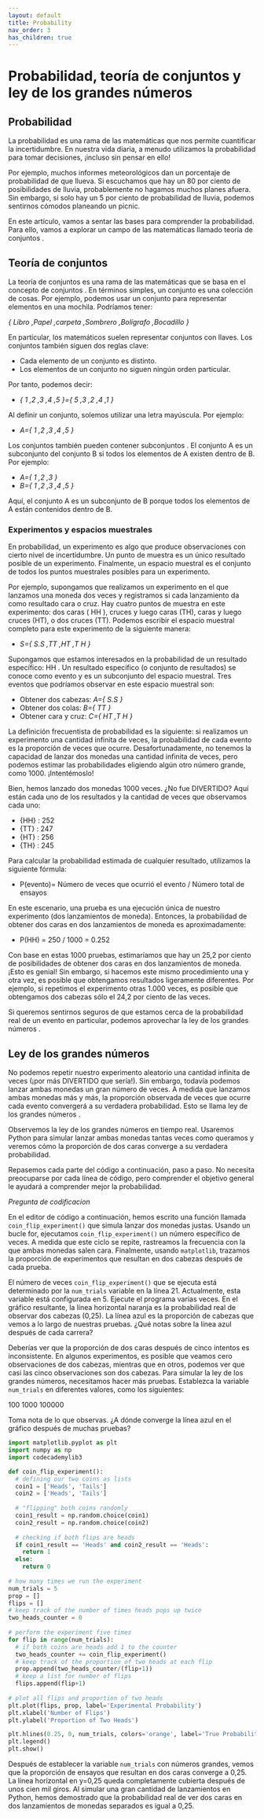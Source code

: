 ```yaml
---
layout: default
title: Probability
nav_order: 3
has_children: true
---
```


# Probabilidad, teoría de conjuntos y ley de los grandes números

## Probabilidad
La probabilidad es una rama de las matemáticas que nos permite cuantificar la incertidumbre. En nuestra vida diaria, a menudo utilizamos la probabilidad para tomar decisiones, ¡incluso sin pensar en ello!

Por ejemplo, muchos informes meteorológicos dan un porcentaje de probabilidad de que llueva. Si escuchamos que hay un 80 por ciento de posibilidades de lluvia, probablemente no hagamos muchos planes afuera. Sin embargo, si solo hay un 5 por ciento de probabilidad de lluvia, podemos sentirnos cómodos planeando un picnic.

En este artículo, vamos a sentar las bases para comprender la probabilidad. Para ello, vamos a explorar un campo de las matemáticas llamado teoría de conjuntos .

## Teoría de conjuntos

La teoría de conjuntos es una rama de las matemáticas que se basa en el concepto de conjuntos . En términos simples, un conjunto es una colección de cosas. Por ejemplo, podemos usar un conjunto para representar elementos en una mochila. Podríamos tener:

*{ Libro ,​​​Papel ,​​​​carpeta ,​​​​​Sombrero ,​​Bolígrafo ,​​Bocadillo }​​​​*

En particular, los matemáticos suelen representar conjuntos con llaves. Los conjuntos también siguen dos reglas clave:
* Cada elemento de un conjunto es distinto.
* Los elementos de un conjunto no siguen ningún orden particular.

Por tanto, podemos decir:

* *{ 1 ,2 ,3 ,4 ,5 }={ 5 ,3 ,2 ,4 ,1 }*

Al definir un conjunto, solemos utilizar una letra mayúscula. Por ejemplo:

* *A={ 1 ,2 ,3 ,4 ,5 }*

Los conjuntos también pueden contener subconjuntos . El conjunto A es un subconjunto del conjunto B si todos los elementos de A existen dentro de B. Por ejemplo:

* *A={ 1 ,2 ,3 }*  
* *B={ 1 ,2 ,3 ,4 ,5 }*
​

Aquí, el conjunto A es un subconjunto de B porque todos los elementos de A están contenidos dentro de B.

### Experimentos y espacios muestrales

En probabilidad, un experimento es algo que produce observaciones con cierto nivel de incertidumbre. Un punto de muestra es un único resultado posible de un experimento. Finalmente, un espacio muestral es el conjunto de todos los puntos muestrales posibles para un experimento.

Por ejemplo, supongamos que realizamos un experimento en el que lanzamos una moneda dos veces y registramos si cada lanzamiento da como resultado cara o cruz. Hay cuatro puntos de muestra en este experimento: dos caras ( HH ), cruces y luego caras (TH), caras y luego cruces (HT), o dos cruces (TT). Podemos escribir el espacio muestral completo para este experimento de la siguiente manera:

* *S={ S.S ,​TT ,​HT ,​T H }*  

Supongamos que estamos interesados ​​en la probabilidad de un resultado específico: HH . Un resultado específico (o conjunto de resultados) se conoce como evento y es un subconjunto del espacio muestral. Tres eventos que podríamos observar en este espacio muestral son:

* Obtener dos cabezas: *A={ S.S }​*  
* Obtener dos colas: *B={ TT }​*
* Obtener cara y cruz: *C={ HT ,​T H }*

La definición frecuentista de probabilidad es la siguiente: si realizamos un experimento una cantidad infinita de veces, la probabilidad de cada evento es la proporción de veces que ocurre. Desafortunadamente, no tenemos la capacidad de lanzar dos monedas una cantidad infinita de veces, pero podemos estimar las probabilidades eligiendo algún otro número grande, como 1000. ¡Intentémoslo!

Bien, hemos lanzado dos monedas 1000 veces. ¿No fue DIVERTIDO? Aquí están cada uno de los resultados y la cantidad de veces que observamos cada uno:

* {HH} : 252
* {TT} : 247
* {HT} : 256
* {TH} : 245

Para calcular la probabilidad estimada de cualquier resultado, utilizamos la siguiente fórmula:
​
* P(evento)​​​​= Número de veces que ocurrió el evento / Número total de ensayos

​En este escenario, una prueba es una ejecución única de nuestro experimento (dos lanzamientos de moneda). Entonces, la probabilidad de obtener dos caras en dos lanzamientos de moneda es aproximadamente:

* P(HH) = 250 / 1000 = 0.252

Con base en estas 1000 pruebas, estimaríamos que hay un 25,2 por ciento de posibilidades de obtener dos caras en dos lanzamientos de moneda. ¡Esto es genial! Sin embargo, si hacemos este mismo procedimiento una y otra vez, es posible que obtengamos resultados ligeramente diferentes. Por ejemplo, si repetimos el experimento otras 1.000 veces, es posible que obtengamos dos cabezas sólo el 24,2 por ciento de las veces.

Si queremos sentirnos seguros de que estamos cerca de la probabilidad real de un evento en particular, podemos aprovechar la ley de los grandes números .

## Ley de los grandes números

No podemos repetir nuestro experimento aleatorio una cantidad infinita de veces (¡por más DIVERTIDO que sería!). Sin embargo, todavía podemos lanzar ambas monedas un gran número de veces. A medida que lanzamos ambas monedas más y más, la proporción observada de veces que ocurre cada evento convergerá a su verdadera probabilidad. Esto se llama ley de los grandes números .

Observemos la ley de los grandes números en tiempo real. Usaremos Python para simular lanzar ambas monedas tantas veces como queramos y veremos cómo la proporción de dos caras converge a su verdadera probabilidad.

Repasemos cada parte del código a continuación, paso a paso. No necesita preocuparse por cada línea de código, pero comprender el objetivo general le ayudará a comprender mejor la probabilidad.

*Pregunta de codificacion*

En el editor de código a continuación, hemos escrito una función llamada `coin_flip_experiment()` que simula lanzar dos monedas justas. Usando un bucle for,  ejecutamos `coin_flip_experiment()` un número específico de veces. A medida que este ciclo se repite, rastreamos la frecuencia con la que ambas monedas salen cara. Finalmente, usando `matplotlib`, trazamos la proporción de experimentos que resultan en dos cabezas después de cada prueba.

El número de veces `coin_flip_experiment()` que se ejecuta está determinado por la `num_trials` variable en la línea 21. Actualmente, esta variable está configurada en 5. Ejecute el programa varias veces. En el gráfico resultante, la línea horizontal naranja es la probabilidad real de observar dos cabezas (0,25). La línea azul es la proporción de cabezas que vemos a lo largo de nuestras pruebas. ¿Qué notas sobre la línea azul después de cada carrera?

Deberías ver que la proporción de dos caras después de cinco intentos es inconsistente. En algunos experimentos, es posible que veamos cero observaciones de dos cabezas, mientras que en otros, podemos ver que casi las cinco observaciones son dos cabezas. Para simular la ley de los grandes números, necesitamos hacer más pruebas. Establezca la variable `num_trials`  en diferentes valores, como los siguientes:

100
1000
100000

Toma nota de lo que observas. ¿A dónde converge la línea azul en el gráfico después de muchas pruebas?

```python
import matplotlib.pyplot as plt
import numpy as np
import codecademylib3

def coin_flip_experiment():
  # defining our two coins as lists
  coin1 = ['Heads', 'Tails']
  coin2 = ['Heads', 'Tails']
 
  # "flipping" both coins randomly
  coin1_result = np.random.choice(coin1)
  coin2_result = np.random.choice(coin2)
 
  # checking if both flips are heads
  if coin1_result == 'Heads' and coin2_result == 'Heads':
    return 1
  else:
    return 0
 
# how many times we run the experiment
num_trials = 5
prop = []
flips = []
# keep track of the number of times heads pops up twice
two_heads_counter = 0
 
# perform the experiment five times
for flip in range(num_trials):
  # if both coins are heads add 1 to the counter
  two_heads_counter += coin_flip_experiment()
  # keep track of the proportion of two heads at each flip 
  prop.append(two_heads_counter/(flip+1))
  # keep a list for number of flips
  flips.append(flip+1)
 
# plot all flips and proportion of two heads
plt.plot(flips, prop, label='Experimental Probability')
plt.xlabel('Number of Flips')
plt.ylabel('Proportion of Two Heads')

plt.hlines(0.25, 0, num_trials, colors='orange', label='True Probability')
plt.legend()
plt.show()
```

Después de establecer la variable `num_trials` con números grandes, vemos que la proporción de ensayos que resultan en dos caras converge a 0,25. La línea horizontal en y=0,25 queda completamente cubierta después de unos cien mil giros. Al simular una gran cantidad de lanzamientos en Python, hemos demostrado que la probabilidad real de ver dos caras en dos lanzamientos de monedas separados es igual a 0,25.